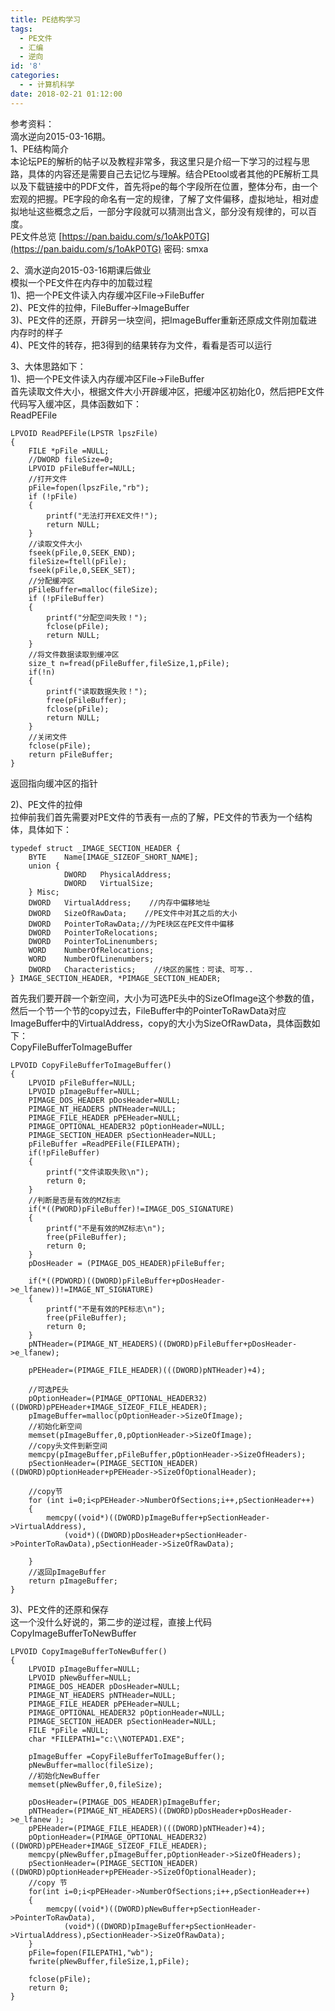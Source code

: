 ```yaml
---
title: PE结构学习
tags:
  - PE文件
  - 汇编
  - 逆向
id: '8'
categories:
  - - 计算机科学
date: 2018-02-21 01:12:00
---
```


参考资料：  
滴水逆向2015-03-16期。  
1、PE结构简介  
本论坛PE的解析的帖子以及教程非常多，我这里只是介绍一下学习的过程与思路，具体的内容还是需要自己去记忆与理解。结合PEtool或者其他的PE解析工具以及下载链接中的PDF文件，首先将pe的每个字段所在位置，整体分布，由一个宏观的把握。PE字段的命名有一定的规律，了解了文件偏移，虚拟地址，相对虚拟地址这些概念之后，一部分字段就可以猜测出含义，部分没有规律的，可以百度。  
PE文件总览 [https://pan.baidu.com/s/1oAkP0TG](https://pan.baidu.com/s/1oAkP0TG) 密码: smxa
<!-- more -->
  
2、滴水逆向2015-03-16期课后做业  
模拟一个PE文件在内存中的加载过程  
1)、把一个PE文件读入内存缓冲区File->FileBuffer  
2)、PE文件的拉伸，FileBuffer->ImageBuffer  
3)、PE文件的还原，开辟另一块空间，把ImageBuffer重新还原成文件刚加载进内存时的样子  
4)、PE文件的转存，把3得到的结果转存为文件，看看是否可以运行

3、大体思路如下：  
1)、把一个PE文件读入内存缓冲区File->FileBuffer  
首先读取文件大小，根据文件大小开辟缓冲区，把缓冲区初始化0，然后把PE文件代码写入缓冲区，具体函数如下：  
ReadPEFile

```
LPVOID ReadPEFile(LPSTR lpszFile)
{
    FILE *pFile =NULL;
    //DWORD fileSize=0;
    LPVOID pFileBuffer=NULL;
    //打开文件
    pFile=fopen(lpszFile,"rb");
    if (!pFile)
    {
        printf("无法打开EXE文件!");
        return NULL;
    }
    //读取文件大小
    fseek(pFile,0,SEEK_END);
    fileSize=ftell(pFile);
    fseek(pFile,0,SEEK_SET);
    //分配缓冲区
    pFileBuffer=malloc(fileSize);
    if (!pFileBuffer)
    {
        printf("分配空间失败！");
        fclose(pFile);
        return NULL;
    }
    //将文件数据读取到缓冲区
    size_t n=fread(pFileBuffer,fileSize,1,pFile);
    if(!n)
    {
        printf("读取数据失败！");
        free(pFileBuffer);
        fclose(pFile);
        return NULL;
    }
    //关闭文件
    fclose(pFile);
    return pFileBuffer;
}
```

返回指向缓冲区的指针

2)、PE文件的拉伸  
拉伸前我们首先需要对PE文件的节表有一点的了解，PE文件的节表为一个结构体，具体如下：

```
typedef struct _IMAGE_SECTION_HEADER {
    BYTE    Name[IMAGE_SIZEOF_SHORT_NAME];
    union {
            DWORD   PhysicalAddress;
            DWORD   VirtualSize;
    } Misc;
    DWORD   VirtualAddress;    //内存中偏移地址
    DWORD   SizeOfRawData;    //PE文件中对其之后的大小
    DWORD   PointerToRawData;//为PE块区在PE文件中偏移
    DWORD   PointerToRelocations;
    DWORD   PointerToLinenumbers;
    WORD    NumberOfRelocations;
    WORD    NumberOfLinenumbers;
    DWORD   Characteristics;    //块区的属性：可读、可写..
} IMAGE_SECTION_HEADER, *PIMAGE_SECTION_HEADER;
```

首先我们要开辟一个新空间，大小为可选PE头中的SizeOfImage这个参数的值，然后一个节一个节的copy过去，FileBuffer中的PointerToRawData对应ImageBuffer中的VirtualAddress，copy的大小为SizeOfRawData，具体函数如下：  
CopyFileBufferToImageBuffer

```
LPVOID CopyFileBufferToImageBuffer()
{
    LPVOID pFileBuffer=NULL;
    LPVOID pImageBuffer=NULL;
    PIMAGE_DOS_HEADER pDosHeader=NULL;
    PIMAGE_NT_HEADERS pNTHeader=NULL;
    PIMAGE_FILE_HEADER pPEHeader=NULL;
    PIMAGE_OPTIONAL_HEADER32 pOptionHeader=NULL;
    PIMAGE_SECTION_HEADER pSectionHeader=NULL;
    pFileBuffer =ReadPEFile(FILEPATH);
    if(!pFileBuffer)
    {
        printf("文件读取失败\n");
        return 0;
    }
    //判断是否是有效的MZ标志
    if(*((PWORD)pFileBuffer)!=IMAGE_DOS_SIGNATURE)
    {
        printf("不是有效的MZ标志\n");
        free(pFileBuffer);
        return 0;
    }
    pDosHeader = (PIMAGE_DOS_HEADER)pFileBuffer;
 
    if(*((PDWORD)((DWORD)pFileBuffer+pDosHeader->e_lfanew))!=IMAGE_NT_SIGNATURE)
    {
        printf("不是有效的PE标志\n");
        free(pFileBuffer);
        return 0;
    }
    pNTHeader=(PIMAGE_NT_HEADERS)((DWORD)pFileBuffer+pDosHeader->e_lfanew);
     
    pPEHeader=(PIMAGE_FILE_HEADER)(((DWORD)pNTHeader)+4);
     
    //可选PE头
    pOptionHeader=(PIMAGE_OPTIONAL_HEADER32)((DWORD)pPEHeader+IMAGE_SIZEOF_FILE_HEADER);
    pImageBuffer=malloc(pOptionHeader->SizeOfImage);
    //初始化新空间
    memset(pImageBuffer,0,pOptionHeader->SizeOfImage);
    //copy头文件到新空间
    memcpy(pImageBuffer,pFileBuffer,pOptionHeader->SizeOfHeaders);
    pSectionHeader=(PIMAGE_SECTION_HEADER)((DWORD)pOptionHeader+pPEHeader->SizeOfOptionalHeader);
 
    //copy节
    for (int i=0;i<pPEHeader->NumberOfSections;i++,pSectionHeader++)
    {
        memcpy((void*)((DWORD)pImageBuffer+pSectionHeader->VirtualAddress),
            (void*)((DWORD)pDosHeader+pSectionHeader->PointerToRawData),pSectionHeader->SizeOfRawData);
     
    }
    //返回pImageBuffer
    return pImageBuffer;
}
```

3)、PE文件的还原和保存  
这一个没什么好说的，第二步的逆过程，直接上代码  
CopyImageBufferToNewBuffer

```
LPVOID CopyImageBufferToNewBuffer()
{
    LPVOID pImageBuffer=NULL;
    LPVOID pNewBuffer=NULL;
    PIMAGE_DOS_HEADER pDosHeader=NULL;
    PIMAGE_NT_HEADERS pNTHeader=NULL;
    PIMAGE_FILE_HEADER pPEHeader=NULL;
    PIMAGE_OPTIONAL_HEADER32 pOptionHeader=NULL;
    PIMAGE_SECTION_HEADER pSectionHeader=NULL;
    FILE *pFile =NULL;
    char *FILEPATH1="c:\\NOTEPAD1.EXE";
 
    pImageBuffer =CopyFileBufferToImageBuffer();
    pNewBuffer=malloc(fileSize);
    //初始化NewBuffer
    memset(pNewBuffer,0,fileSize);
 
    pDosHeader=(PIMAGE_DOS_HEADER)pImageBuffer;
    pNTHeader=(PIMAGE_NT_HEADERS)((DWORD)pDosHeader+pDosHeader->e_lfanew );
    pPEHeader=(PIMAGE_FILE_HEADER)(((DWORD)pNTHeader)+4);
    pOptionHeader=(PIMAGE_OPTIONAL_HEADER32)((DWORD)pPEHeader+IMAGE_SIZEOF_FILE_HEADER);
    memcpy(pNewBuffer,pImageBuffer,pOptionHeader->SizeOfHeaders);
    pSectionHeader=(PIMAGE_SECTION_HEADER)((DWORD)pOptionHeader+pPEHeader->SizeOfOptionalHeader);
    //copy 节
    for(int i=0;i<pPEHeader->NumberOfSections;i++,pSectionHeader++)
    {
        memcpy((void*)((DWORD)pNewBuffer+pSectionHeader->PointerToRawData),
            (void*)((DWORD)pImageBuffer+pSectionHeader->VirtualAddress),pSectionHeader->SizeOfRawData);
    }
    pFile=fopen(FILEPATH1,"wb");
    fwrite(pNewBuffer,fileSize,1,pFile);
 
    fclose(pFile);
    return 0;
}
```